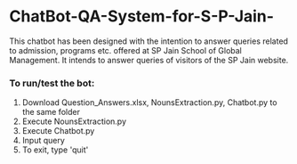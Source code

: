 # ChatBot-QA-System-for-S-P-Jain-

This chatbot has been designed with the intention to answer queries related to admission, programs etc. offered at SP Jain School of Global Management. It intends to answer queries of visitors of the SP Jain website.


### To run/test the bot:

1. Download Question_Answers.xlsx, NounsExtraction.py, Chatbot.py to the same folder
2. Execute NounsExtraction.py
3. Execute Chatbot.py
4. Input query
5. To exit, type 'quit'




